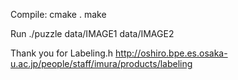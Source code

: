 Compile:
  cmake .
  make

Run
  ./puzzle data/IMAGE1 data/IMAGE2

Thank you for
  Labeling.h
  http://oshiro.bpe.es.osaka-u.ac.jp/people/staff/imura/products/labeling
